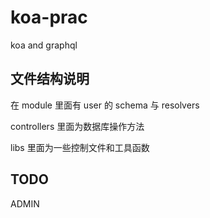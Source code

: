 # koa-prac

koa and graphql

## 文件结构说明

在 module 里面有 user 的 schema 与 resolvers

controllers 里面为数据库操作方法

libs 里面为一些控制文件和工具函数

## TODO

ADMIN
